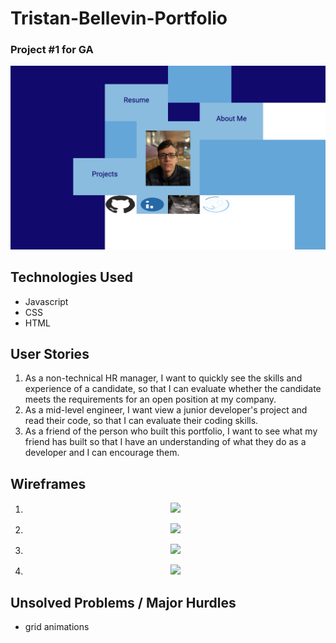 # Tristan-Bellevin-Portfolio
### Project #1 for GA
<p align="center"><img src="Screen Shot 2023-02-24 at 12.35.08 PM.png"></p>

## Technologies Used
- Javascript
- CSS
- HTML

## User Stories
1. As a non-technical HR manager, I want to quickly see the skills and experience of a candidate, so that I can evaluate whether the candidate meets the requirements for an open position at my company.
1. As a mid-level engineer, I want view a junior developer's project and read their code, so that I can evaluate their coding skills.
1. As a friend of the person who built this portfolio, I want to see what my friend has built so that I have an understanding of what they do as a developer and I can encourage them.

## Wireframes
1. <p align="center"><img src="https://media.git.generalassemb.ly/user/47681/files/8ca13b8e-bc04-49d3-8daa-db898f1dcc20"></p>
1. <p align="center"><img src="https://media.git.generalassemb.ly/user/47681/files/eb941f1c-80ef-47cb-8f98-df5e93313667"></p>
1. <p align="center"><img src="https://media.git.generalassemb.ly/user/47681/files/63239b63-a760-4e51-a873-e79c472ad991"></p>
1. <p align="center"><img src="https://media.git.generalassemb.ly/user/47681/files/2b8d43f9-257b-4528-aa00-4edfc4257306"></p>

## Unsolved Problems / Major Hurdles
- grid animations